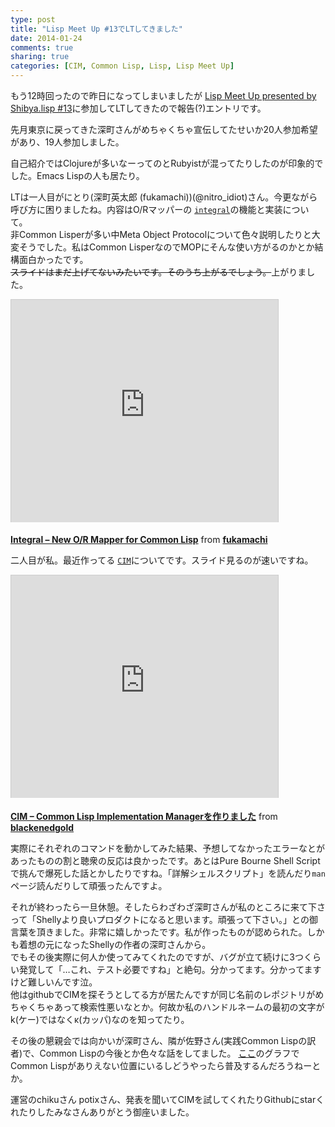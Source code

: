 ```yaml
---
type: post
title: "Lisp Meet Up #13でLTしてきました"
date: 2014-01-24
comments: true
sharing: true
categories: [CIM, Common Lisp, Lisp, Lisp Meet Up]
---
```

もう12時回ったので昨日になってしまいましたが [Lisp Meet Up presented by Shibya.lisp #13](http://atnd.org/events/46746#comments)に参加してLTしてきたので報告(?)エントリです。

<!--more-->

先月東京に戻ってきた深町さんがめちゃくちゃ宣伝してたせいか20人参加希望があり、19人参加しました。

自己紹介ではClojureが多いなーってのとRubyistが混ってたりしたのが印象的でした。Emacs Lispの人も居たり。

LTは一人目がにとり(深町英太郎 (fukamachi))(@nitro\_idiot)さん。今更ながら呼び方に困りましたね。内容はO/Rマッパーの [`integral`](https://github.com/fukamachi/integral)の機能と実装について。  
非Common Lisperが多い中Meta Object Protocolについて色々説明したりと大変そうでした。私はCommon LisperなのでMOPにそんな使い方がるのかとか結構面白かったです。  
<s>スライドはまだ上げてないみたいです。そのうち上がるでしょう。</s>上がりました。

<iframe src="http://www.slideshare.net/slideshow/embed_code/30362150" width="427" height="356" frameborder="0" marginwidth="0" marginheight="0" scrolling="no" style="border:1px solid #CCC; border-width:1px 1px 0; margin-bottom:5px; max-width: 100%;" allowfullscreen> </iframe>

 **[Integral – New O/R Mapper for Common Lisp](https://www.slideshare.net/fukamachi/lisp-meet-up-presented-by-shibuyalisp-13 "Integral - New O/R Mapper for Common Lisp")** from **[fukamachi](http://www.slideshare.net/fukamachi)** 

二人目が私。最近作ってる [`CIM`](https://github.com/KeenS/CIM)についてです。スライド見るのが速いですね。

<iframe src="http://www.slideshare.net/slideshow/embed_code/30338391" width="427" height="356" frameborder="0" marginwidth="0" marginheight="0" scrolling="no" style="border:1px solid #CCC; border-width:1px 1px 0; margin-bottom:5px; max-width: 100%;" allowfullscreen> </iframe>

 **[CIM – Common Lisp Implementation Managerを作りました](https://www.slideshare.net/blackenedgold/cim-common-lisp-implementation-manager "CIM - Common Lisp Implementation Managerを作りました")** from **[blackenedgold](http://www.slideshare.net/blackenedgold)** 

実際にそれぞれのコマンドを動かしてみた結果、予想してなかったエラーなとがあったものの割と聴衆の反応は良かったです。あとはPure Bourne Shell Scriptで挑んで爆死した話とかしたりですね。「詳解シェルスクリプト」を読んだり`man`ページ読んだりして頑張ったんですよ。

それが終わったら一旦休憩。そしたらわざわざ深町さんが私のところに来て下さって「Shellyより良いプロダクトになると思います。頑張って下さい。」との御言葉を頂きました。非常に嬉しかったです。私が作ったものが認められた。しかも着想の元になったShellyの作者の深町さんから。  
でもその後実際に何人か使ってみてくれたのですが、バグが立て続けに3つくらい発覚して「…これ、テスト必要ですね」と絶句。分かってます。分かってますけど難しいんです泣。  
他はgithubでCIMを探そうとしてる方が居たんですが同じ名前のレポジトリがめちゃくちゃあって検索性悪いなとか。何故か私のハンドルネームの最初の文字がk(ケー)ではなくκ(カッパ)なのを知ってたり。

その後の懇親会では向かいが深町さん、隣が佐野さん(実践Common Lispの訳者)で、Common Lispの今後とか色々な話をしてました。 [ここ](http://redmonk.com/sogrady/2014/01/22/language-rankings-1-14/)のグラフでCommon Lispがありえない位置にいるしどうやったら普及するんだろうねーとか。

運営のchikuさん potixさん、発表を聞いてCIMを試してくれたりGithubにstarくれたりしたみなさんありがとう御座いました。


